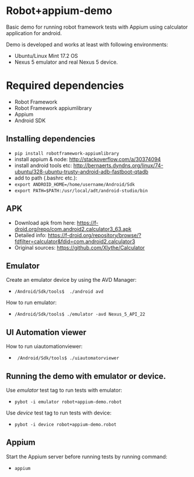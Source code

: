 # Robot+appium-demo

Basic demo for running robot framework tests with Appium using calculator application for android.

Demo is developed and works at least with following environments:
* Ubuntu/Linux Mint 17.2 OS
* Nexus 5 emulator and real Nexus 5 device.

# Required dependencies
* Robot Framework
* Robot Framework appiumlibrary
* Appium
* Android SDK

## Installing dependencies

* ```pip install robotframework-appiumlibrary```
*  install appium & node:    http://stackoverflow.com/a/30374094
*  install android tools etc: http://bernaerts.dyndns.org/linux/74-ubuntu/328-ubuntu-trusty-android-adb-fastboot-qtadb
*  add to path (.bashrc etc.):
* ```export ANDROID_HOME=/home/username/Android/Sdk```
* ```export PATH=$PATH:/usr/local/adt/android-studio/bin```

## APK

* Download apk from here: https://f-droid.org/repo/com.android2.calculator3_63.apk
* Detailed info: https://f-droid.org/repository/browse/?fdfilter=calculator&fdid=com.android2.calculator3
* Original sources: https://github.com/Xlythe/Calculator

## Emulator
Create an emulator device by using the AVD Manager:
* ```/Android/Sdk/tools$  ./android avd```

How to run emulator:
* ```/Android/Sdk/tools$ ./emulator -avd Nexus_5_API_22```

## UI Automation viewer

How to run uiautomationviewer:
* ``` /Android/Sdk/tools$ ./uiautomatorviewer```

## Running the demo with emulator or device.

Use *emulator* test tag to run tests with emulator:
* ```pybot -i emulator robot+appium-demo.robot```

Use *device* test tag to run tests with device:
* ```pybot -i device robot+appium-demo.robot```

## Appium
Start the Appium server before running tests by running command:
* ```appium```
